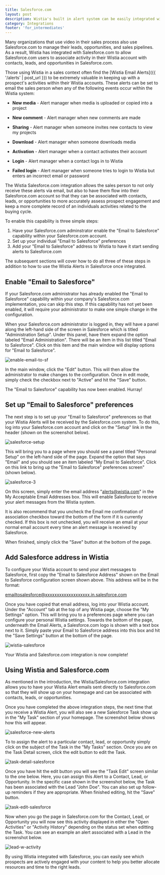 ```yaml
---
title: Salesforce.com
layout: post
description: Wistia's built in alert system can be easily integrated with your Salesforce account to keep track of your leads' video viewing activity. 
category: Integrations
footer: 'for_intermediates'
---
```


Many organizations that use video in their sales process also use Salesforce.com to manage their leads, opportunities, and sales pipelines.  As a result, Wistia has integrated with Salesforce.com to allow Salesforce.com users to associate activity in their Wistia account with contacts, leads, and opportunities in Salesforce.com.

Those using Wistia in a sales context often find the [Wistia Email Alerts]({{ '/alerts' | post_url }}) to be extremely valuable in keeping up with a prospect's activities within their Wistia accounts.  These alerts can be set to email the sales person when any of the following events occur within the Wistia system:


*  **New media** - Alert manager when media is uploaded or copied into a project

*  **New comment** - Alert manager when new comments are made

*  **Sharing** - Alert manager when someone invites new contacts to view my projects

*  **Download** - Alert manager when someone downloads media

*  **Activation** - Alert manager when a contact activates their account

*  **Login** - Alert manager when a contact logs in to Wistia

*  **Failed login** - Alert manager when someone tries to login to Wistia but enters an incorrect email or password

The Wistia Salesforce.com integration allows the sales person to not only receive these alerts via email, but also to have them flow into their Salesforce.com account so that they can be associated with contacts, leads, or opportunities to more accurately assess prospect engagement and keep a more complete record of an individuals activities related to the buying cycle. 

To enable this capability is three simple steps:

 1.  Have your Salesforce.com adminstrator enable the "Email to Salesforce" capability within your Salesforce.com account.
 2.  Set up your individual "Email to Salesforce" preferences
 3.  Add your "Email to Salesforce" address to Wistia to have it start sending alerts to Salesforce.com

The subsequent sections will cover how to do all three of these steps in addition to how to use the Wistia Alerts in Salesforce once integrated.

## Enable "Email to Salesforce"

If your Salesforce.com administrator has already enabled the "Email to Salesforce" capability within your company's Salesforce.com implementation, you can skip this step.  If this capability has not yet been enabled, it will require your administrator to make one simple change in the configuration.

When your Salesforce.com administrator is logged in, they will have a panel along the left-hand side of the screen in Salesforce which is titled "Administration Setup".  Under this panel, have them expand the option labeled "Email Administration".  There will be an item in this list titled "Email to Salesforce".  Click on this item and the main window will display options for "Email to Salesforce".

<div class="post_image center"><img src="http://embed.wistia.com/deliveries/8d7469a270e1cdd8b463ba58efe362dd4c2ae97f.png" alt="enable-email-to-sf" /></div>

In the main window, click the "Edit" button.  This will then allow the administrator to make changes to the configuration.  Once in edit mode, simply check the checkbox next to "Active" and hit the "Save" button.

The "Email to Salesforce" capability has now been enabled. Hurray!

## Set up "Email to Salesforce" preferences

The next step is to set up your "Email to Salesforce" preferences so that your Wistia Alerts will be received by the Salesforce.com system.  To do this, log into your Salesforce.com account and click on the "Setup" link in the header (shown on the screenshot below).

<div class="post_image center"><img src="http://embed.wistia.com/deliveries/4f66865387dd4652a5d96e9d88729443feef19fc.png" alt="salesforce-setup" /></div>

This will bring you to a page where you should see a panel titled "Personal Setup" on the left-hand side of the page.  Expand the option that says "Email" and you should see an item labeled "My Email to Salesforce".  Click on this link to bring up the "Email to Salesforce" preferences screen" (shown below).

<div class="post_image center"><img src="http://embed.wistia.com/deliveries/110a1ed991a1706363e5a02d245b9f6bc4318b6c.png" alt="salesforce-3" /></div>

On this screen, simply enter the email address "alerts@wistia.com" in the <span class="code">My Acceptable Email Addresses</span> box.  This will enable Salesforce to receive your alert messages from the Wistia system.

It is also recommend that you uncheck the <span class="code">Email me confirmation of association</span> checkbox toward the bottom of the form if it is currently checked.  If this box is not unchecked, you will receive an email at your normal email account every time an alert message is received by Salesforce.

When finished, simply click the "Save" button at the bottom of the page.

## Add Salesforce address in Wistia

To configure your Wistia account to send your alert messages to Salesforce, first copy the "Email to Salesforce Address" shown on the Email to Salesforce configuration screen shown above.  This address will be in the format:

<span class="code">emailtosalesforce@xxxxxxxxxxxxxxxxxxx.in.salesforce.com</span>

Once you have copied that email address, log into your Wistia account.  Under the "Account" tab at the top of any Wistia page, choose the "My Settings" option.  This will bring you to a preferences page where you can configure your personal Wistia settings.  Towards the bottom of the page, underneath the Email Alerts, a Salesforce.com logo is shown with a text box next to it.  Simply paste your Email to Salesforce address into this box and hit the "Save Settings" button at the bottom of the page.

<div class="post_image center"><img src="http://embed.wistia.com/deliveries/557e502a6969097b0b44cf79d1f7db37ec04863b.png" alt="wistia-salesforce" /></div>

Your Wistia and Salesforce.com integration is now complete!

## Using Wistia and Salesforce.com

As mentioned in the introduction, the Wistia/Salesforce.com integration allows you to have your Wistia Alert emails sent directly to Salesforce.com so that they will show up on your homepage and can be associated with contacts, leads, or opportunities.

Once you have completed the above integration steps, the next time that you receive a Wistia Alert, you will also see a new Salesforce Task show up in the "My Task" section of your homepage.  The screenshot below shows how this will appear.

<div class="post_image center"><img src="http://embed.wistia.com/deliveries/78d5cd686f63d770284655309e0dc5efd70ca62b.png" alt="salesforce-new-alerts" /></div>

To to assign the alert to a particular contact, lead, or opportunity simply click on the subject of the Task in the "My Tasks" section. Once you are on the Task Detail screen, click the edit button to edit the Task. 

<div class="post_image center"><img src="http://embed.wistia.com/deliveries/a0acb3c38d5d9a349c0680af3ea0b10faaeacdde.png" alt="task-detail-salesforce" /></div>

Once you have hit the edit button you will see the "Task Edit" screen similar to the one below.  Here, you can assign this Alert to a Contact, Lead, or Opportunity.  In the specific case shown in the screenshot below, the Task has been associated with the Lead "John Doe".  You can also set up follow-up reminders if they are appropriate.  When finished editing, hit the "Save" button.

<div class="post_image center"><img src="http://embed.wistia.com/deliveries/873e3e9e1db0cd7134b5037dc83db6cf68d195dc.png" alt="task-edit-salesforce" /></div>

Now when you go the page in Salesforce.com for the Contact, Lead, or Opportunity you will now see this activity displayed in either the "Open Activities" or "Activity History" depending on the status set when editting the Task.  You can see an example an alert associated with a Lead in the screenshot below.

<div class="post_image center"><img src="http://embed.wistia.com/deliveries/dc76965f9a460c806cc268c41ecd1af5423be66b.png" alt="lead-w-activity" /></div>

By using Wistia integrated with Salesforce, you can easily see which prospects are actively engaged with your content to help you better allocate resources and time to the right leads.
